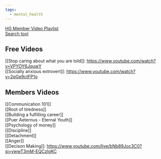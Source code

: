 ```yaml
---
tags:
  - mental_health
---
```

[HG Member Video Playlist](https://youtube.com/playlist?list=UUMOlHVl2N3jPEbkNJVx-ItQIQ&si=inNS_TE4Hgy1aOIJ)  
[Search tool](https://hgsearch.ridhom.dev)  

## Free Videos
[[Stop caring about what you are told]]: https://www.youtube.com/watch?v=VPYOY6JquwY  
[[Socially anxious extrovert]]: https://www.youtube.com/watch?v=2qGe9ctFP1o   

## Members Videos
[[Communication 101]]  
[[Root of tiredness]]  
[[Building a fulfilling career]]  
[[Puer Aeternus - Eternal Youth]]  
[[Psychology of money]]  
[[Discipline]]  
[[Detachment]]  
[[Anger]]  
[[Decison Making]]: https://www.youtube.com/live/bNb89Joc3C0?si=ywwT3mM-EQCzlgKC  
